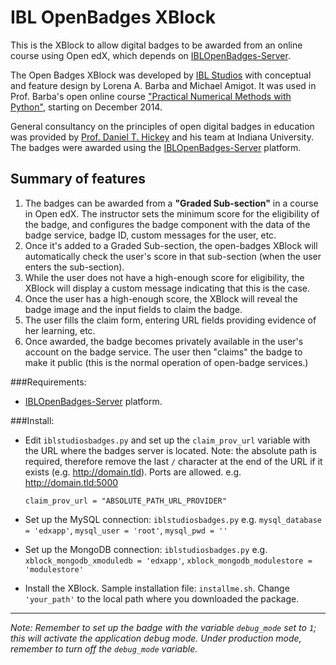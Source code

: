 IBL OpenBadges XBlock
=====================

This is the XBlock to allow digital badges to be awarded from an online course using Open edX, which depends on [IBLOpenBadges-Server](https://github.com/iblstudios/IBLOpenBadges-Server).

The Open Badges XBlock was developed by [IBL Studios](http://iblstudios.com/) with conceptual and feature design by Lorena A. Barba and Michael Amigot. It was used in Prof. Barba's open online course ["Practical Numerical Methods with Python"](http://openedx.seas.gwu.edu/courses/GW/MAE6286/2014_fall/about), starting on December 2014. 

General consultancy on the principles of open digital badges in education was provided by [Prof. Daniel T. Hickey](http://remediatingassessment.blogspot.com/) and his team at Indiana University. The badges were awarded using the [IBLOpenBadges-Server](https://github.com/iblstudios/IBLOpenBadges-Server) platform. 

## Summary of features

1. The badges can be awarded from a **"Graded Sub-section"** in a course in Open edX. The instructor sets the minimum score for the eligibility of the badge, and configures the badge component with the data of the badge service, badge ID, custom messages for the user, etc.
2. Once it's added to a Graded Sub-section, the open-badges XBlock will automatically check the user's score in that sub-section (when the user enters the sub-section).
3. While the user does not have a high-enough score for eligibility, the XBlock will display a custom message indicating that this is the case.
4. Once the user has a high-enough score, the XBlock will reveal the badge image and the input fields to claim the badge.
5. The user fills the claim form, entering URL fields providing evidence of her learning, etc.
6. Once awarded, the badge becomes privately available in the user's account on the badge service. The user then "claims" the badge to make it public (this is the normal operation of open-badge services.)

###Requirements:
* [IBLOpenBadges-Server](https://github.com/iblstudios/IBLOpenBadges-Server) platform.

###Install:
* Edit `iblstudiosbadges.py` and set up the `claim_prov_url` variable with the URL where the badges server is located.
  Note: the absolute path is required, therefore remove the last `/` character at the end of the URL if it exists (e.g. http://domain.tld).
  Ports are allowed. e.g. http://domain.tld:5000
  
  `claim_prov_url = "ABSOLUTE_PATH_URL_PROVIDER"`

* Set up the MySQL connection: `iblstudiosbadges.py`
  e.g. `mysql_database = 'edxapp'`, `mysql_user = 'root'`, `mysql_pwd = ''`

* Set up the MongoDB connection: `iblstudiosbadges.py`
  e.g. `xblock_mongodb_xmoduledb = 'edxapp'`, `xblock_mongodb_modulestore = 'modulestore'`

* Install the XBlock.
  Sample installation file: `installme.sh`. Change `'your_path'` to the local path where you downloaded the package.

---

_Note: Remember to set up the badge with the variable `debug_mode` set to `1`;
this will activate the application debug mode. Under production mode, remember
to turn off the `debug_mode` variable._

